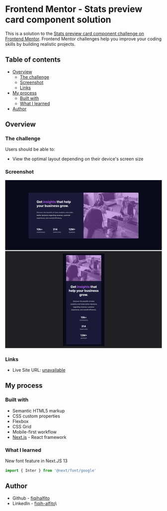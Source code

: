 # Frontend Mentor - Stats preview card component solution

This is a solution to the [Stats preview card component challenge on Frontend Mentor](https://www.frontendmentor.io/challenges/stats-preview-card-component-8JqbgoU62). Frontend Mentor challenges help you improve your coding skills by building realistic projects. 

## Table of contents

- [Overview](#overview)
  - [The challenge](#the-challenge)
  - [Screenshot](#screenshot)
  - [Links](#links)
- [My process](#my-process)
  - [Built with](#built-with)
  - [What I learned](#what-i-learned)
- [Author](#author)


## Overview

### The challenge

Users should be able to:

- View the optimal layout depending on their device's screen size

### Screenshot

![](./screenshot/desktop.png)
![](./screenshot/mobile.png)


### Links

- Live Site URL: [unavailable]()

## My process

### Built with

- Semantic HTML5 markup
- CSS custom properties
- Flexbox
- CSS Grid
- Mobile-first workflow
- [Next.js](https://nextjs.org/) - React framework


### What I learned

New font feature in Next.JS 13

```js
import { Inter } from '@next/font/google'
```

## Author

- Github - [fiqihalfito](https://www.github.com/fiqihalfito)
- LinkedIn - [fiqih-alfito](https://www.linkedin.com/in/fiqih-alfito)\

